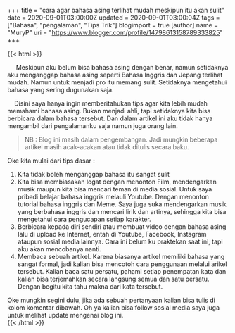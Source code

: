 +++
title = "cara agar bahasa asing terlihat mudah meskipun itu akan sulit"
date = 2020-09-01T03:00:00Z
updated = 2020-09-01T03:00:04Z
tags = ["Bahasa", "pengalaman", "Tips Trik"]
blogimport = true 
[author]
	name = "MuryP"
	uri = "https://www.blogger.com/profile/14798613158789333825"
+++

 {{< html >}} 
<p><span>&nbsp;&nbsp; &nbsp;</span>&nbsp;Meskipun aku belum bisa bahasa asing dengan benar, namun setidaknya aku menganggap bahasa asing seperti Bahasa Inggris dan Jepang terlihat mudah. Namun untuk menjadi pro itu memang sulit. Setidaknya mengetahui bahasa yang sering dugunakan saja.</p><p><span>&nbsp; &nbsp; Disini saya hanya ingin memberitahukan tips agar kita lebih mudah memahami bahasa asing. Bukan menjadi ahli, tapi setidaknya kita bisa berbicara dalam bahasa tersebut. Dan dalam artikel ini aku tidak hanya mengambil dari pengalamanku saja namun juga orang lain.&nbsp;</span></p><blockquote><p>NB : Blog ini masih dalam pengembangan. Jadi mungkin beberapa artikel masih acak-acakan atau tidak ditulis secara baku.</p></blockquote><p>Oke kita mulai dari tips dasar :</p><p></p><ol style="text-align: left;"><li><span><span>Kita tidak boleh menganggap bahasa itu sangat sulit</span></span></li><li><span><span>Kita bisa membiasakan logat dengan menonton Film, mendengarkan musik maupun kita bisa mencari teman di media sosial. Untuk saya pribadi belajar bahasa inggris melauli Youtube. Dengan menonton tutorial bahasa inggris dan Meme. Saya juga suka mendengarkan musik yang berbahasa inggris dan mencari lirik dan artinya, sehingga kita bisa mengetahui cara pengucapan setiap karakter.&nbsp;</span></span></li><li><span><span>Berbicara kepada diri sendiri atau membuat video dengan bahasa asing lalu di upload ke Internet, entah di Youtube, Facebook, Instagram ataupun sosial media lainnya. Cara ini belum ku praktekan saat ini, tapi aku akan mencobanya nanti.</span></span></li><li>Membaca sebuah artikel. Karena biasanya artikel memiliki bahasa yang sangat formal, jadi kalian bisa mencotoh cara penggunaan melalui arikel tersebut. Kalian baca satu persatu, pahami setiap penempatan kata dan kalian bisa terjemahkan secara langsung semua dan satu persatu. Dengan begitu kita tahu makna dari kata tersebut.</li></ol><div>Oke mungkin segini dulu, jika ada sebuah pertanyaan kalian bisa tulis di kolom komentar dibawah. Oh ya kalian bisa follow sosial media saya juga untuk melihat update mengenai blog ini.</div>
{{< /html >}}

